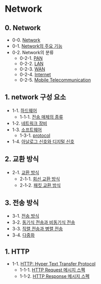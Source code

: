 # Network


## 0. Network
- 0-0. [Network](https://github.com/gimhanul/TIL/blob/main/Network/network/network.md)
- 0-1. [Network의 주요 기능](https://github.com/gimhanul/TIL/blob/main/Network/network/%EA%B8%B0%EB%8A%A5.md)
- 0-2. Network의 분류
    - 0-2-1. [PAN](https://github.com/gimhanul/TIL/blob/main/Network/network/%EB%B6%84%EB%A5%98/PAN.md)
    - 0-2-2. [LAN](https://github.com/gimhanul/TIL/blob/main/Network/network/%EB%B6%84%EB%A5%98/LAN.md)
    - 0-2-3. [WAN](https://github.com/gimhanul/TIL/blob/main/Network/network/%EB%B6%84%EB%A5%98/WAN.md)
    - 0-2-4. [Internet](https://github.com/gimhanul/TIL/blob/main/Network/network/%EB%B6%84%EB%A5%98/Internet.md)
    - 0-2-5. [Mobile Telecommunication](https://github.com/gimhanul/TIL/blob/main/Network/network/%EB%B6%84%EB%A5%98/MobileTelecommunication.md)

## 1. network 구성 요소
- 1-1. [하드웨어](https://github.com/gimhanul/TIL/blob/main/Network/%EA%B5%AC%EC%84%B1%EC%9A%94%EC%86%8C/%ED%95%98%EB%93%9C%EC%9B%A8%EC%96%B4.md)
    - 1-1-1. [전송 매체의 종류](https://github.com/gimhanul/TIL/blob/main/Network/%EA%B5%AC%EC%84%B1%EC%9A%94%EC%86%8C/%EC%A0%84%EC%86%A1%20%EB%A7%A4%EC%B2%B4.md)
- 1-2. [네트워크 장비](https://github.com/gimhanul/TIL/blob/main/Network/%EA%B5%AC%EC%84%B1%EC%9A%94%EC%86%8C/%EC%9E%A5%EB%B9%84.md)
- 1-3. [소프트웨어](https://github.com/gimhanul/TIL/blob/main/Network/%EA%B5%AC%EC%84%B1%EC%9A%94%EC%86%8C/%EC%86%8C%ED%94%84%ED%8A%B8%EC%9B%A8%EC%96%B4.md)
    - 1-3-1. [protocol](https://github.com/gimhanul/TIL/blob/main/Network/%EA%B5%AC%EC%84%B1%EC%9A%94%EC%86%8C/protocol.md)
- 1-4. [아날로그 신호와 디지털 신호]()

## 2. 교환 방식
- 2-1. [교환 방식]()
    - 2-1-1. [회선 교환 방식]()
    - 2-1-2. [패킷 교환 방식]()

## 3. 전송 방식
- 3-1. [전송 방식]()
- 3-2. [동기식 전송과 비동기식 전송]()
- 3-3. [직렬 전송과 병렬 전송]()
- 3-4. [다중화]()

## 1. HTTP

- 1-1. [HTTP: Hyper Text Transfer Protocol](https://github.com/gimhanul/TIL/blob/main/Network/HTTP/HTTP.md)
    - 1-1-1. [HTTP Request 메시지 스펙](https://github.com/gimhanul/TIL/blob/main/Network/HTTP/request.md)
    - 1-1-2. [HTTP Response 메시지 스펙](https://github.com/gimhanul/TIL/blob/main/Network/HTTP/response.md)